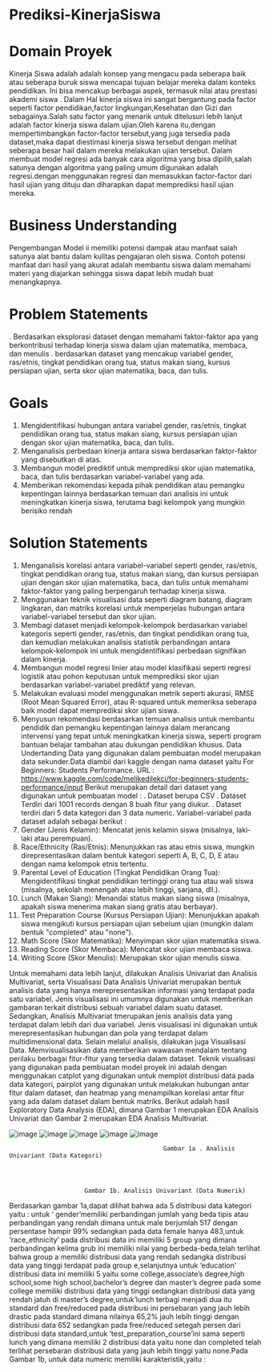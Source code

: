 # Prediksi-KinerjaSiswa

# Domain Proyek 
Kinerja Siswa adalah adalah konsep yang mengacu pada seberapa baik atau seberapa buruk siswa mencapai tujuan belajar mereka dalam konteks pendidikan. Ini bisa mencakup berbagai aspek, termasuk nilai atau prestasi akademi siswa .
Dalam Hal kinerja siswa ini sangat bergantung pada factor seperti factor pendidikan,factor lingkungan,Kesehatan dan Gizi dan sebagainya.Salah satu factor yang menarik untuk ditelusuri lebih lanjut adalah factor kinerja siswa dalam ujian.Oleh karena itu,dengan mempertimbangkan  factor-factor tersebut,yang juga tersedia pada dataset,maka dapat diestimasi kinerja siswa tersebut dengan melihat seberapa besar hail dalam mereka melakukan ujian tersebut.
Dalam membuat model regresi ada banyak cara algoritma yang bisa dipilih,salah satunya dengan algoritma yang paling umum digunakan adalah regresi.dengan menggunakan regresi dan memasukkan factor-factor dari hasil ujian yang dituju dan diharapkan dapat memprediksi hasil ujian mereka.

# Business Understanding
Pengembangan Model ii memiliki potensi dampak atau manfaat salah satunya alat bantu dalam kulitas pengajaran oleh siswa. Contoh potensi manfaat dari hasil yang akurat adalah membantu siswa dalam memahami materi yang diajarkan sehingga siswa dapat lebih mudah buat menangkapnya.

# Problem Statements
. Berdasarkan eksplorasi dataset dengan memahami faktor-faktor apa yang berkontribusi terhadap kinerja siswa dalam ujian matematika, membaca, dan menulis
. berdasarkan dataset yang mencakup variabel gender, ras/etnis, tingkat pendidikan orang tua, status makan siang, kursus persiapan ujian, serta skor ujian matematika, baca, dan tulis.

# Goals 
1.	Mengidentifikasi hubungan antara variabel gender, ras/etnis, tingkat pendidikan orang tua, status makan siang, kursus persiapan ujian dengan skor ujian matematika, baca, dan tulis.
2.	Menganalisis perbedaan kinerja antara siswa berdasarkan faktor-faktor yang disebutkan di atas.
3.	Membangun model prediktif untuk memprediksi skor ujian matematika, baca, dan tulis berdasarkan variabel-variabel yang ada.
4.	Memberikan rekomendasi kepada pihak pendidikan atau pemangku kepentingan lainnya berdasarkan temuan dari analisis ini untuk meningkatkan kinerja siswa, terutama bagi kelompok yang mungkin berisiko rendah

# Solution Statements
1.	Menganalisis korelasi antara variabel-variabel seperti gender, ras/etnis, tingkat pendidikan orang tua, status makan siang, dan kursus persiapan ujian dengan skor ujian matematika, baca, dan tulis untuk memahami faktor-faktor yang paling berpengaruh terhadap kinerja siswa.
2.	Menggunakan teknik visualisasi data seperti diagram batang, diagram lingkaran, dan matriks korelasi untuk memperjelas hubungan antara variabel-variabel tersebut dan skor ujian.
3.	Membagi dataset menjadi kelompok-kelompok berdasarkan variabel kategoris seperti gender, ras/etnis, dan tingkat pendidikan orang tua, dan kemudian melakukan analisis statistik perbandingan antara kelompok-kelompok ini untuk mengidentifikasi perbedaan signifikan dalam kinerja.
4.	Membangun model regresi linier atau model klasifikasi seperti regresi logistik atau pohon keputusan untuk memprediksi skor ujian berdasarkan variabel-variabel prediktif yang relevan.
5.	Melakukan evaluasi model menggunakan metrik seperti akurasi, RMSE (Root Mean Squared Error), atau R-squared untuk memeriksa seberapa baik model dapat memprediksi skor ujian siswa.
6.	Menyusun rekomendasi berdasarkan temuan analisis untuk membantu pendidik dan pemangku kepentingan lainnya dalam merancang intervensi yang tepat untuk meningkatkan kinerja siswa, seperti program bantuan belajar tambahan atau dukungan pendidikan khusus.
Data Undertanding
Data yang digunakan dalam pembuatan model merupakan data sekunder.Data diambil dari kaggle dengan nama dataset yaitu For Beginners: Students Performance.
URL : 
https://www.kaggle.com/code/melikedilekci/for-beginners-students-performance/input
Berikut merupakan detail dari dataset yang digunakan untuk pembuatan model :
. Dataset berupa CSV
. Dataset Terdiri dari 1001 records dengan 8 buah fitur yang diukur.
. Dataset terdiri dari 5 data kategori dan 3 data numeric.
Variabel-variabel pada dataset adalah sebagai berikut :
1.	Gender (Jenis Kelamin): Mencatat jenis kelamin siswa (misalnya, laki-laki atau perempuan).
2.	Race/Ethnicity (Ras/Etnis): Menunjukkan ras atau etnis siswa, mungkin direpresentasikan dalam bentuk kategori seperti A, B, C, D, E atau dengan nama kelompok etnis tertentu.
3.	Parental Level of Education (Tingkat Pendidikan Orang Tua): Mengidentifikasi tingkat pendidikan tertinggi orang tua atau wali siswa (misalnya, sekolah menengah atau lebih tinggi, sarjana, dll.).
4.	Lunch (Makan Siang): Menandai status makan siang siswa (misalnya, apakah siswa menerima makan siang gratis atau berbayar).
5.	Test Preparation Course (Kursus Persiapan Ujian): Menunjukkan apakah siswa mengikuti kursus persiapan ujian sebelum ujian (mungkin dalam bentuk "completed" atau "none").
6.	Math Score (Skor Matematika): Menyimpan skor ujian matematika siswa.
7.	Reading Score (Skor Membaca): Mencatat skor ujian membaca siswa.
8.	Writing Score (Skor Menulis): Merupakan skor ujian menulis siswa.
   
Untuk memahami data lebih lanjut, dilakukan Analisis Univariat dan Analisis Multivariat, serta Visualisasi Data
Analisis Univariat merupakan bentuk analisis data yang hanya merepresentasikan informasi yang terdapat pada satu variabel. Jenis visualisasi ini umumnya digunakan untuk memberikan gambaran terkait distribusi sebuah variabel dalam suatu dataset. Sedangkan, Analisis Multivariat tmerupakan jenis analisis data yang terdapat dalam lebih dari dua variabel. Jenis visualisasi ini digunakan untuk merepresentasikan hubungan dan pola yang terdapat dalam multidimensional data.
Selain melalui analisis, dilakukan juga Visualisasi Data. Memvisualisasikan data memberikan wawasan mendalam tentang perilaku berbagai fitur-fitur yang tersedia dalam dataset. Teknik visualisasi yang digunakan pada pembuatan model proyek ini adalah dengan menggunakan catplot yang digunakan untuk memplot distribusi data pada data kategori, pairplot yang digunakan untuk melakukan hubungan antar fitur dalam dataset, dan heatmap yang menampilkan korelasi antar fitur yang ada dalam dataset dalam bentuk matriks.
Berikut adalah hasil Exploratory Data Analysis (EDA), dimana Gambar 1 merupakan EDA Analisis Univariat dan Gambar 2 merupakan EDA Analisis Multivariat.

![image](https://github.com/Lulluee18/Prediksi-KinerjaSiswa/assets/165852408/d0051b9a-c333-4f73-a3a7-d1a7b7cc927b) ![image](https://github.com/Lulluee18/Prediksi-KinerjaSiswa/assets/165852408/d7e51c8e-d473-461c-8042-f22bac3c7448) ![image](https://github.com/Lulluee18/Prediksi-KinerjaSiswa/assets/165852408/08c54a14-63e7-4ebd-9e2c-69a33f2f5453) ![image](https://github.com/Lulluee18/Prediksi-KinerjaSiswa/assets/165852408/e38e9ee2-948e-4a25-b546-25cd2e88652e) ![image](https://github.com/Lulluee18/Prediksi-KinerjaSiswa/assets/165852408/8bf49c9f-d2a4-488a-986c-5557e0ec6ef0)





                                          






 	                                           Gambar 1a . Analisis Univariant (Data Kategori)
			



			             Gambar 1b. Analisis Univariant (Data Numerik)
Berdasarkan gambar 1a,dapat dilihat bahwa ada 5 distribusi data kategori yaitu : untuk ‘ gender’memiliki perbandingan jumlah yang beda tipis atau perbandingan yang rendah dimana untuk male berjumlah 517 dengan persentase hampir 99%  sedangkan pada data female hanya 483,untuk ‘race_ethnicity’ pada distribusi data ini memiliki 5 group yang dimana perbandingan kelima grub ini memiliki nilai yang berbeda-beda,telah terlihat bahwa group a memiliki distribusi data yang rendah sedangka distribusi data yang tinggi terdapat pada group e,selanjutnya untuk ‘education’ distribusi data ini memiliki 5 yaitu some college,associate’s degree,high school,some high school,bachelor’s degree dan master’s degree pada some college memiliki distribusi data yang tinggi sedangkan distribusi data yang rendah jatuh di master’s degree,untuk’lunch terbagi menjadi dua itu standard dan free/reduced pada distribusi ini persebaran yang jauh lebih drastic pada standard dimana nilainya 65,2% jauh lebih tinggi dengan distribusi data 652 sedangkan pada free/reduced setegah persen dari distribusi data standard,untuk ‘test_preparation_course’ini sama seperti lunch yang dimana memiliki 2 distribusi data yaitu none dan completed telah terlihat persebaran distribusi data yang jauh lebih tinggi yaitu none.Pada Gambar 1b, untuk data numeric memiliki karakteristik,yaitu :

